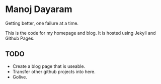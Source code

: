 Manoj Dayaram
===============

Getting better, one failure at a time.

This is the code for my homepage and blog.  It is hosted using Jekyll and Github
Pages.

## TODO

* Create a blog page that is useable.
* Transfer other github projects into here.
* Golive.
